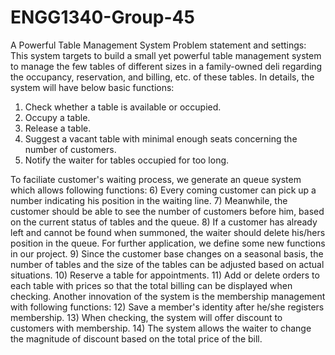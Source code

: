 # ENGG1340-Group-45
A Powerful Table Management System
Problem statement and settings:
This system targets to build a small yet powerful table management system to manage the few tables of different sizes in a family-owned deli regarding the occupancy, reservation, and billing, etc. of these tables. 
In details, the system will have below basic functions:
1) Check whether a table is available or occupied.
2) Occupy a table.
3) Release a table.
4) Suggest a vacant table with minimal enough seats concerning the number of customers.
5) Notify the waiter for tables occupied for too long.


To faciliate customer's waiting process, we generate an queue system which allows following functions:
6) Every coming customer can pick up a number indicating his position in the waiting line.
7) Meanwhile, the customer should be able to see the number of customers before him, based on the current status of tables and the queue.
8) If a customer has already left and cannot be found when summoned, the waiter should delete his/hers position in the queue.
For further application, we define some new functions in our project.
9) Since the customer base changes on a seasonal basis, the number of tables and the size of the tables can be adjusted based on actual situations.
10) Reserve a table for appointments.
11) Add or delete orders to each table with prices so that the total billing can be displayed when checking.
Another innovation of the system is the membership management with following functions:
12) Save a member's identity after he/she registers membership.
13) When checking, the system will offer discount to customers with membership.
14) The system allows the waiter to change the magnitude of discount based on the total price of the bill.
